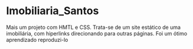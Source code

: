 # Imobiliaria_Santos
Mais um projeto com HMTL e CSS. Trata-se de um site estático de uma imobiliária, com hiperlinks direcionando para outras páginas. Foi um ótimo aprendizado reproduzi-lo 
